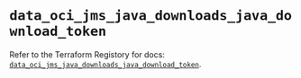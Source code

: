 # `data_oci_jms_java_downloads_java_download_token`

Refer to the Terraform Registory for docs: [`data_oci_jms_java_downloads_java_download_token`](https://registry.terraform.io/providers/oracle/oci/6.18.0/docs/data-sources/jms_java_downloads_java_download_token).
